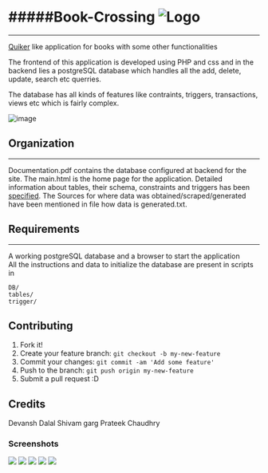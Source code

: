 #####Book-Crossing
![Logo](https://cloud.githubusercontent.com/assets/5080310/13220998/186aac70-d99f-11e5-9527-6a8c97793f69.png)
===============
---------------

[Quiker](http://www.quikr.com/) like application for books with some other functionalities 

The frontend of this application is developed using PHP and css and in the backend lies a postgreSQL database which handles all the add, delete, update, search etc querries.

The database has all kinds of features like contraints, triggers, transactions, views etc which is fairly complex.

![image](https://cloud.githubusercontent.com/assets/5080310/13220988/180eb1f4-d99f-11e5-8df1-61842cdf7b00.png)

## Organization
--------------
Documentation.pdf contains the database configured at backend for the site.
The main.html is the home page for the application. 
Detailed information about tables, their schema, constraints and triggers has been [specified](). 
The Sources for where data was obtained/scraped/generated have been mentioned in file how data is generated.txt.


## Requirements
--------------
A working postgreSQL database and a browser to start the application   
All the instructions and data to initialize the database are present in scripts in 
```
DB/ 
tables/
trigger/
```

## Contributing

1. Fork it!
2. Create your feature branch: `git checkout -b my-new-feature`
3. Commit your changes: `git commit -am 'Add some feature'`
4. Push to the branch: `git push origin my-new-feature`
5. Submit a pull request :D

<!-- ## History

TODO: Write history -->


## Credits

Devansh Dalal
Shivam garg
Prateek Chaudhry

### Screenshots

[![](https://cloud.githubusercontent.com/assets/5080310/13196812/acac3648-d7ff-11e5-8a75-cbcaf2fc58bb.png)](https://cloud.githubusercontent.com/assets/5080310/13196812/acac3648-d7ff-11e5-8a75-cbcaf2fc58bb.png)
[![](https://cloud.githubusercontent.com/assets/5080310/13196813/acdb1472-d7ff-11e5-8847-8c69193eae77.png)](https://cloud.githubusercontent.com/assets/5080310/13196813/acdb1472-d7ff-11e5-8847-8c69193eae77.png)
[![](https://cloud.githubusercontent.com/assets/5080310/13196814/acff41c6-d7ff-11e5-880d-e6ab395af0e4.png)](https://cloud.githubusercontent.com/assets/5080310/13196814/acff41c6-d7ff-11e5-880d-e6ab395af0e4.png)
[![](https://cloud.githubusercontent.com/assets/5080310/13196817/ad034d66-d7ff-11e5-8dc5-b3e859f58253.png)](https://cloud.githubusercontent.com/assets/5080310/13196817/ad034d66-d7ff-11e5-8dc5-b3e859f58253.png)
[![](https://cloud.githubusercontent.com/assets/5080310/13196818/ad043c58-d7ff-11e5-9b29-24b613ecb3fe.png)](https://cloud.githubusercontent.com/assets/5080310/13196818/ad043c58-d7ff-11e5-9b29-24b613ecb3fe.png)

